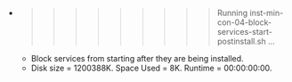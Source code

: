 * >>>>>>>>> Running inst-min-con-04-block-services-start-postinstall.sh ...
  * Block services from starting after they are being installed.
  * Disk size = 1200388K. Space Used = 8K. Runtime = 00:00:00:00.
